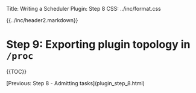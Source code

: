 Title:  Writing a Scheduler Plugin: Step 8
CSS:    ../inc/format.css

{{../inc/header2.markdown}}

Step 9: Exporting plugin topology in `/proc`
============================================

{{TOC}}

<div class="nav">
[Previous: Step 8 - Admitting tasks](plugin_step_8.html)
</div>
